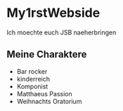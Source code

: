 # My1rstWebside
Ich moechte euch JSB naeherbringen
## Meine Charaktere
* Bar rocker
* kinderreich
* Komponist
 * Matthaeus Passion
 * Weihnachts Oratorium